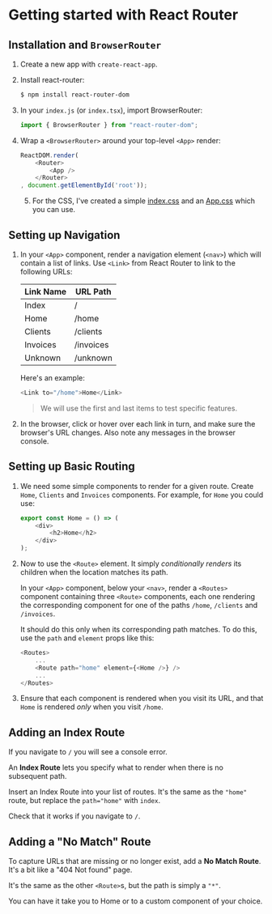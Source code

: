 # Getting started with React Router

## Installation and `BrowserRouter`

1. Create a new app with `create-react-app`.

2. Install react-router:

    ```bash
    $ npm install react-router-dom
    ```

3. In your `index.js` (or `index.tsx`), import BrowserRouter:

    ```javascript
    import { BrowserRouter } from "react-router-dom";
    ```

4. Wrap a `<BrowserRouter>` around your top-level `<App>` render:

    ```js
    ReactDOM.render(
        <Router>
            <App />
        </Router>
    , document.getElementById('root'));
    ```

    5. For the CSS, I've created a simple [index.css](css/index.css) and an [App.css](css/App.css) which you can use.


## Setting up Navigation

1. In your `<App>` component, render a navigation element (`<nav>`) which will contain a list of links. Use `<Link>` from React Router to link to the following URLs:

    Link Name | URL Path
    ----------|---------
    Index     | /
    Home      | /home
    Clients   | /clients
    Invoices  | /invoices
    Unknown   | /unknown

   Here's an example:

    ```javascript
    <Link to="/home">Home</Link>
    ```

    > We will use the first and last items to test specific features.

2. In the browser, click or hover over each link in turn, and make sure the browser's URL changes. Also note any messages in the browser console.


## Setting up Basic Routing

1. We need some simple components to render for a given route.
   Create `Home`, `Clients` and `Invoices` components. For example, for `Home` you could use:

    ```javascript
    export const Home = () => (
        <div>
            <h2>Home</h2>
        </div>
    );
    ```

2. Now to use the `<Route>` element. It simply _conditionally renders_ its children when the location matches its path.

   In your `<App>` component, below your `<nav>`, render a `<Routes>` component containing three `<Route>` components, each one rendering the corresponding component for one of the paths `/home`, `/clients` and `/invoices`.
   
   It should do this only when its corresponding path matches. To do this, use the `path` and `element` props like this:

    ```javascript
    <Routes>
        ...
        <Route path="home" element={<Home />} />
        ...
    </Routes>
    ```
   

3. Ensure that each component is rendered when you visit its URL, and that `Home` is rendered _only_ when you visit `/home`.

## Adding an Index Route

If you navigate to `/` you will see a console error.

An __Index Route__ lets you specify what to render when there is no subsequent path.

Insert an Index Route into your list of routes. It's the same as the `"home"` route, but replace the `path="home"` with `index`.

Check that it works if you navigate to `/`.


## Adding a "No Match" Route

To capture URLs that are missing or no longer exist, add a __No Match Route__. It's a bit like a "404 Not found" page.

It's the same as the other `<Route>`s, but the path is simply a `"*"`.

You can have it take you to Home or to a custom component of your choice.



